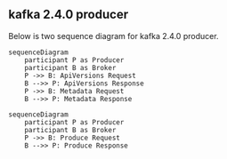 ## kafka 2.4.0 producer

Below is two sequence diagram for kafka 2.4.0 producer.

```mermaid
sequenceDiagram
    participant P as Producer
    participant B as Broker
    P ->> B: ApiVersions Request
    B -->> P: ApiVersions Response
    P ->> B: Metadata Request
    B -->> P: Metadata Response
```
```mermaid
sequenceDiagram
    participant P as Producer
    participant B as Broker
    P ->> B: Produce Request
    B -->> P: Produce Response
```
